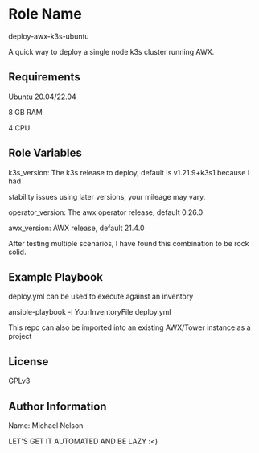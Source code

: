 Role Name
=========

deploy-awx-k3s-ubuntu

A quick way to deploy a single node k3s cluster running AWX.

Requirements
------------

Ubuntu 20.04/22.04

8 GB RAM

4 CPU

Role Variables
--------------

k3s_version: The k3s release to deploy, default is v1.21.9+k3s1 because I had

stability issues using later versions, your mileage may vary.


operator_version: The awx operator release, default 0.26.0

awx_version: AWX release, default 21.4.0


After testing multiple scenarios, I have found this combination to be rock solid.

Example Playbook
----------------

deploy.yml can be used to execute against an inventory

ansible-playbook -i YourInventoryFile deploy.yml

This repo can also be imported into an existing AWX/Tower instance as a project

License
-------

GPLv3

Author Information
------------------

Name: Michael Nelson

LET'S GET IT AUTOMATED AND BE LAZY :<)
